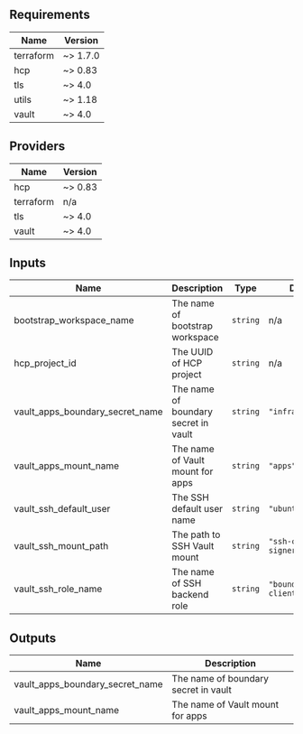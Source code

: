 <!--- BEGIN_TF_DOCS --->
## Requirements

| Name | Version |
|------|---------|
| terraform | ~> 1.7.0 |
| hcp | ~> 0.83 |
| tls | ~> 4.0 |
| utils | ~> 1.18 |
| vault | ~> 4.0 |

## Providers

| Name | Version |
|------|---------|
| hcp | ~> 0.83 |
| terraform | n/a |
| tls | ~> 4.0 |
| vault | ~> 4.0 |

## Inputs

| Name | Description | Type | Default | Required |
|------|-------------|------|---------|:--------:|
| bootstrap\_workspace\_name | The name of bootstrap workspace | `string` | n/a | yes |
| hcp\_project\_id | The UUID of HCP project | `string` | n/a | yes |
| vault\_apps\_boundary\_secret\_name | The name of boundary secret in vault | `string` | `"infra/boundary"` | no |
| vault\_apps\_mount\_name | The name of Vault mount for apps | `string` | `"apps"` | no |
| vault\_ssh\_default\_user | The SSH default user name | `string` | `"ubuntu"` | no |
| vault\_ssh\_mount\_path | The path to SSH Vault mount | `string` | `"ssh-client-signer"` | no |
| vault\_ssh\_role\_name | The name of SSH backend role | `string` | `"boundary-client"` | no |

## Outputs

| Name | Description |
|------|-------------|
| vault\_apps\_boundary\_secret\_name | The name of boundary secret in vault |
| vault\_apps\_mount\_name | The name of Vault mount for apps |

<!--- END_TF_DOCS --->
